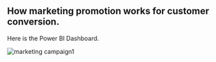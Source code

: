 ## How marketing promotion works for customer conversion.
Here is the Power BI Dashboard.


![marketing campaign1](https://github.com/direct2subhajit/Power_BI_Projects/assets/40147428/38faefdb-e02f-4f84-a481-1e650d3857f3)
